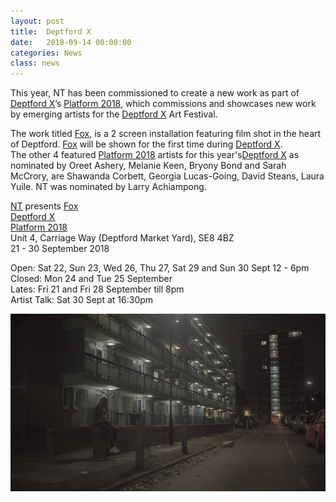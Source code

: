 ```yaml
---
layout: post
title:  Deptford X
date:   2018-09-14 00:00:00
categories: News
class: news
---
```

This year, NT has been commissioned to create a new work as part of <a href="https://deptfordx.org" target="_blank">Deptford X</a>’s <a href="https://deptfordx.org/Platform-2018-1" target="_blank">Platform 2018</a>, which commissions and showcases new work by emerging artists for the <a href="https://deptfordx.org" target="_blank">Deptford X</a> Art Festival.  

The work titled <a href="http://ntpresents.com/work/films/fox" target="_blank">Fox</a>, is a 2 screen installation featuring film shot in the heart of Deptford. <a href="http://ntpresents.com/work/films/fox" target="_blank">Fox</a> will be shown for the first time during <a href="https://deptfordx.org" target="_blank">Deptford X</a>.  
The other 4 featured <a href="https://deptfordx.org/Platform-2018-1" target="_blank">Platform 2018</a> artists for this year's<a href="https://deptfordx.org" target="_blank">Deptford X</a> as nominated by Oreet Ashery, Melanie Keen, Bryony Bond and Sarah McCrory, are Shawanda Corbett, Georgia Lucas-Going, David Steans, Laura Yuile. NT was nominated by Larry Achiampong.

<a href="https://deptfordx.org/NT" target="_blank">NT</a> presents <a href="http://ntpresents.com/work/films/fox" target="_blank">Fox</a>  
<a href="https://deptfordx.org" target="_blank">Deptford X</a>  
<a href="https://deptfordx.org/Platform-2018-1" target="_blank">Platform 2018</a>  
Unit 4, Carriage Way (Deptford Market Yard), SE8 4BZ  
21 - 30 September 2018  

Open: Sat 22, Sun 23, Wed 26, Thu 27, Sat 29 and Sun 30 Sept 12 - 6pm  
Closed: Mon 24 and Tue 25 September  
Lates: Fri 21 and Fri 28 September till 8pm  
Artist Talk: Sat 30 Sept at 16:30pm  

![fox image](/assets_posts/fox-3.jpg)